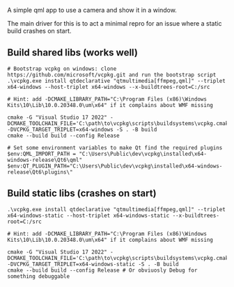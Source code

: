 A simple qml app to use a camera and show it in a window.

The main driver for this is to act a minimal repro for an issue where a static build crashes on start.

## Build shared libs (works well)
```
# Bootstrap vcpkg on windows: clone https://github.com/microsoft/vcpkg.git and run the bootstrap script
.\vcpkg.exe install qtdeclarative "qtmultimedia[ffmpeg,qml]" --triplet x64-windows --host-triplet x64-windows --x-buildtrees-root=C:/src

# Hint: add -DCMAKE_LIBRARY_PATH="C:\Program Files (x86)\Windows Kits\10\Lib\10.0.20348.0\um\x64" if it complains about WMF missing

cmake -G "Visual Studio 17 2022" -DCMAKE_TOOLCHAIN_FILE='C:\path\to\vcpkg\scripts\buildsystems\vcpkg.cmake' -DVCPKG_TARGET_TRIPLET=x64-windows -S . -B build
cmake --build build --config Release

# Set some environment variables to make Qt find the required plugins
$env:QML_IMPORT_PATH = "C:\Users\Public\dev\vcpkg\installed\x64-windows-release\Qt6\qml"
$env:QT_PLUGIN_PATH="C:\Users\Public\dev\vcpkg\installed\x64-windows-release\Qt6\plugins\"
```

## Build static libs (crashes on start)
```
.\vcpkg.exe install qtdeclarative "qtmultimedia[ffmpeg,qml]" --triplet x64-windows-static --host-triplet x64-windows-static --x-buildtrees-root=C:/src

# Hint: add -DCMAKE_LIBRARY_PATH="C:\Program Files (x86)\Windows Kits\10\Lib\10.0.20348.0\um\x64" if it complains about WMF missing

cmake -G "Visual Studio 17 2022" -DCMAKE_TOOLCHAIN_FILE='C:\path\to\vcpkg\scripts\buildsystems\vcpkg.cmake' -DVCPKG_TARGET_TRIPLET=x64-windows-static -S . -B build
cmake --build build --config Release # Or obviuosly Debug for something debuggable
```
